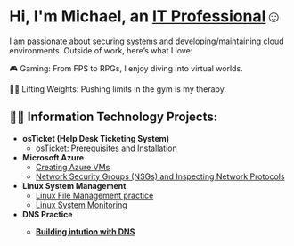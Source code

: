 <h1>Hi, I'm Michael, an <a href="https://linkedin.com/in/Josh">IT Professional</a>☺</h1>

I am passionate about securing systems and developing/maintaining cloud environments. Outside of work, here’s what I love:

🎮 Gaming: From FPS to RPGs, I enjoy diving into virtual worlds.

🏋️‍♂️ Lifting Weights: Pushing limits in the gym is my therapy.

<h2>👨‍💻 Information Technology Projects:</h2>

- <b>osTicket (Help Desk Ticketing System)</b>
  - [osTicket: Prerequisites and Installation](https://github.com/michaeltucker24/osticket-prereqs)
- <b>Microsoft Azure</b>
  - [Creating Azure VMs](https://github.com/michaeltucker24/Creating-VMs-in-Azure)
  - [Network Security Groups (NSGs) and Inspecting Network Protocols](https://github.com/michaeltucker24/azure-network-protocols)
- <b>Linux System Management</b>
  - [Linux File Management practice](https://github.com/michaeltucker24/File-Management-and-Permissions-Script)
  - [Linux System Monitoring](https://github.com/michaeltucker24/Linux-System-Monitoring-Script/blob/main/README.md)
- <b>DNS Practice<b>
  - [Building intution with DNS](https://github.com/michaeltucker24/Building-Intuition-for-DNS)
